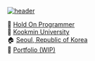 [![header](https://capsule-render.vercel.app/api?type=rect&color=0366d6&height=200&section=header&text=Hi%20there&fontSize=80&fontColor=ffffff&fontAlignY=54)](https://github.com/kyechan99/capsule-render)

🏢 [Hold On Programmer](https://www.facebook.com/HoldOnSNS/)</br>
🎒 [Kookmin University](https://www.facebook.com/kookmin.univ/)</br>
🏠 [Seoul, Republic of Korea](https://www.google.com/maps/place/Seoul)</br>
📃 [Portfolio (WIP)](https://www.notion.so/c3c1c4fdeb6844f9ac251a85e11a59ab)</br>
